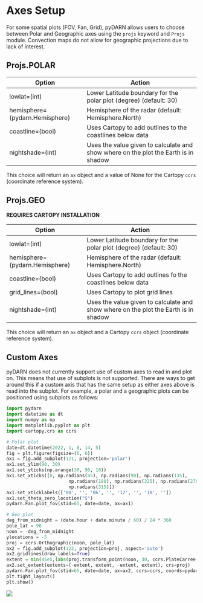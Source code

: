 # Axes Setup 

For some spatial plots (FOV, Fan, Grid), pyDARN allows users to choose between Polar and
Geographic axes using the `projs` keyword and `Projs` module.
Convection maps do not allow for geographic projections due to lack of interest.

## Projs.POLAR 

| Option                         | Action                                                                              |
| ------------------------------ | ----------------------------------------------------------------------------------- |
| lowlat=(int)                   | Lower Latitude boundary for the polar plot (degree) (default: 30)                   |
| hemisphere=(pydarn.Hemisphere) | Hemisphere of the radar (default: Hemisphere.North)                                 |
| coastline=(bool)               | Uses Cartopy to add outlines to the coastlines below data                           |
| nightshade=(int)               | Uses the value given to calculate and show where on the plot the Earth is in shadow |


This choice will return an `ax` object and a value of None for the Cartopy `ccrs` (coordinate reference system).

## Projs.GEO

**REQUIRES CARTOPY INSTALLATION**

| Option                         | Action                                                                              |
| ------------------------------ | ----------------------------------------------------------------------------------- |
| lowlat=(int)                   | Lower Latitude boundary for the polar plot (degree) (default: 30)                   |
| hemisphere=(pydarn.Hemisphere) | Hemisphere of the radar (default: Hemisphere.North)                                 |
| coastline=(bool)               | Uses Cartopy to add outlines fo the coastlines below data                           |
| grid_lines=(bool)              | Uses Cartopy to plot grid lines                                                     |
| nightshade=(int)               | Uses the value given to calculate and show where on the plot the Earth is in shadow |

This choice will return an `ax` object and a Cartopy `ccrs` object (coordinate reference system).

## Custom Axes
pyDARN does not currently support use of custom axes to read in and plot on. This means
that use of subplots is not supported. There are ways to get around this if a custom axis
that has the same setup as either axes above is read into the subplot. For example, a polar
and a geographic plots can be positioned using subplots as follows:

```python
import pydarn
import datetime as dt
import numpy as np
import matplotlib.pyplot as plt 
import cartopy.crs as ccrs

# Polar plot
date=dt.datetime(2022, 1, 8, 14, 5)
fig = plt.figure(figsize=(6, 6)) 
ax1 = fig.add_subplot(121, projection='polar')
ax1.set_ylim(90, 30)
ax1.set_yticks(np.arange(30, 90, 10))
ax1.set_xticks([0, np.radians(45), np.radians(90), np.radians(135),
                       np.radians(180), np.radians(225), np.radians(270),
                       np.radians(315)])
ax1.set_xticklabels(['00', '', '06', '', '12', '', '18', ''])
ax1.set_theta_zero_location("S")
pydarn.Fan.plot_fov(stid=65, date=date, ax=ax1)

# Geo plot
deg_from_midnight = (date.hour + date.minute / 60) / 24 * 360
pole_lat = 90
noon = -deg_from_midnight
ylocations = -5
proj = ccrs.Orthographic(noon, pole_lat)
ax2 = fig.add_subplot(122, projection=proj, aspect='auto')
ax2.gridlines(draw_labels=True)
extent = min(45e5,(abs(proj.transform_point(noon, 30, ccrs.PlateCarree())[1])))
ax2.set_extent(extents=(-extent, extent, -extent, extent), crs=proj)
pydarn.Fan.plot_fov(stid=65, date=date, ax=ax2, ccrs=ccrs, coords=pydarn.Coords.GEOGRAPHIC, projs=pydarn.Projs.GEO)
plt.tight_layout()
plt.show()
```

![](../imgs/subplots.png)
